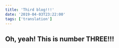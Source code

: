 ```yaml
---
title: 'Third blog!!!'
date: '2019-04-03T23:22:00'
tags: ['translation']
---
```


## Oh, yeah! This is number THREE!!!